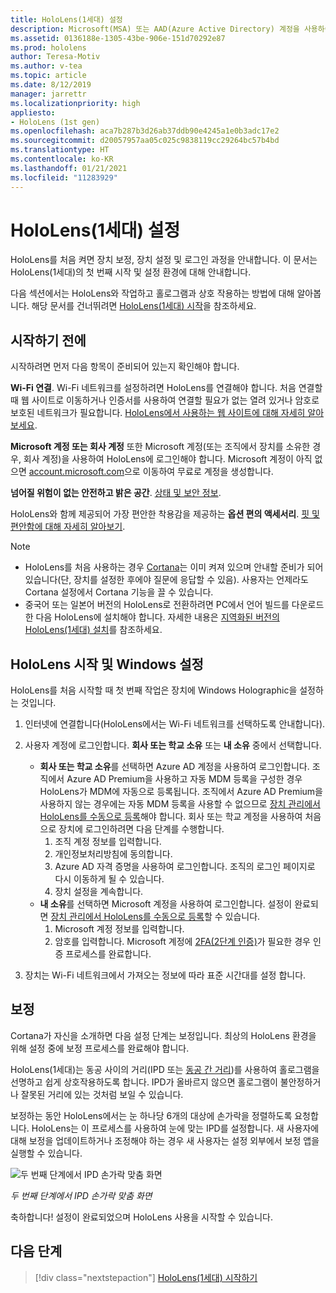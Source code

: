 ```yaml
---
title: HoloLens(1세대) 설정
description: Microsoft(MSA) 또는 AAD(Azure Active Directory) 계정을 사용하여 Wi-Fi 네트워크를 통해 HoloLens(1세대)를 처음 설정하는 방법을 알아봅니다.
ms.assetid: 0136188e-1305-43be-906e-151d70292e87
ms.prod: hololens
author: Teresa-Motiv
ms.author: v-tea
ms.topic: article
ms.date: 8/12/2019
manager: jarrettr
ms.localizationpriority: high
appliesto:
- HoloLens (1st gen)
ms.openlocfilehash: aca7b287b3d26ab37ddb90e4245a1e0b3adc17e2
ms.sourcegitcommit: d20057957aa05c025c9838119cc29264bc57b4bd
ms.translationtype: HT
ms.contentlocale: ko-KR
ms.lasthandoff: 01/21/2021
ms.locfileid: "11283929"
---
```

# HoloLens(1세대) 설정

HoloLens를 처음 켜면 장치 보정, 장치 설정 및 로그인 과정을 안내합니다.  이 문서는 HoloLens(1세대)의 첫 번째 시작 및 설정 환경에 대해 안내합니다.

다음 섹션에서는 HoloLens와 작업하고 홀로그램과 상호 작용하는 방법에 대해 알아봅니다. 해당 문서를 건너뛰려면 [HoloLens(1세대) 시작](hololens1-basic-usage.md)을 참조하세요.

## 시작하기 전에

시작하려면 먼저 다음 항목이 준비되어 있는지 확인해야 합니다.

**Wi-Fi 연결**. Wi-Fi 네트워크를 설정하려면 HoloLens를 연결해야 합니다. 처음 연결할 때 웹 사이트로 이동하거나 인증서를 사용하여 연결할 필요가 없는 열려 있거나 암호로 보호된 네트워크가 필요합니다. [HoloLens에서 사용하는 웹 사이트에 대해 자세히 알아보세요](hololens-offline.md).

**Microsoft 계정 또는 회사 계정** 또한 Microsoft 계정(또는 조직에서 장치를 소유한 경우, 회사 계정)을 사용하여 HoloLens에 로그인해야 합니다. Microsoft 계정이 아직 없으면 [account.microsoft.com](https://account.microsoft.com)으로 이동하여 무료로 계정을 생성합니다.

**넘어질 위험이 없는 안전하고 밝은 공간**. [상태 및 보안 정보](https://go.microsoft.com/fwlink/p/?LinkId=746661).

HoloLens와 함께 제공되어 가장 편안한 착용감을 제공하는 **옵션 편의 액세서리**. [핏 및 편안함에 대해 자세히 알아보기](https://support.microsoft.com/help/12632/hololens-fit-your-hololens).

> [!NOTE]
>  
> - HoloLens를 처음 사용하는 경우 [Cortana](hololens-cortana.md)는 이미 켜져 있으며 안내할 준비가 되어 있습니다(단, 장치를 설정한 후에야 질문에 응답할 수 있음). 사용자는 언제라도 Cortana 설정에서 Cortana 기능을 끌 수 있습니다.
> - 중국어 또는 일본어 버전의 HoloLens로 전환하려면 PC에서 언어 빌드를 다운로드한 다음 HoloLens에 설치해야 합니다. 자세한 내용은 [지역화된 버전의 HoloLens(1세대) 설치](hololens1-install-localized.md)를 참조하세요.

## HoloLens 시작 및 Windows 설정

HoloLens를 처음 시작할 때 첫 번째 작업은 장치에 Windows Holographic을 설정하는 것입니다.

1. 인터넷에 연결합니다(HoloLens에서는 Wi-Fi 네트워크를 선택하도록 안내합니다).

1. 사용자 계정에 로그인합니다. **회사 또는 학교 소유** 또는 **내 소유** 중에서 선택합니다.
    - **회사 또는 학교 소유**를 선택하면 Azure AD 계정을 사용하여 로그인합니다. 조직에서 Azure AD Premium을 사용하고 자동 MDM 등록을 구성한 경우 HoloLens가 MDM에 자동으로 등록됩니다. 조직에서 Azure AD Premium을 사용하지 않는 경우에는 자동 MDM 등록을 사용할 수 없으므로 [장치 관리에서 HoloLens를 수동으로 등록](hololens-enroll-mdm.md#different-ways-to-enroll)해야 합니다. 회사 또는 학교 계정을 사용하여 처음으로 장치에 로그인하려면 다음 단계를 수행합니다.
        1. 조직 계정 정보를 입력합니다.
        1. 개인정보처리방침에 동의합니다.
        1. Azure AD 자격 증명을 사용하여 로그인합니다. 조직의 로그인 페이지로 다시 이동하게 될 수 있습니다.
        1. 장치 설정을 계속합니다.
    - **내 소유**를 선택하면 Microsoft 계정을 사용하여 로그인합니다. 설정이 완료되면 [장치 관리에서 HoloLens를 수동으로 등록](hololens-enroll-mdm.md#different-ways-to-enroll)할 수 있습니다.
        1. Microsoft 계정 정보를 입력합니다.
        1. 암호를 입력합니다. Microsoft 계정에 [2FA(2단계 인증)](https://blogs.technet.microsoft.com/microsoft_blog/2013/04/17/microsoft-account-gets-more-secure/)가 필요한 경우 인증 프로세스를 완료합니다.

1. 장치는 Wi-Fi 네트워크에서 가져오는 정보에 따라 표준 시간대를 설정 합니다.

## 보정

Cortana가 자신을 소개하면 다음 설정 단계는 보정입니다. 최상의 HoloLens 환경을 위해 설정 중에 보정 프로세스를 완료해야 합니다.

HoloLens(1세대)는 동공 사이의 거리(IPD 또는 [동공 간 거리](https://en.wikipedia.org/wiki/Interpupillary_distance))를 사용하여 홀로그램을 선명하고 쉽게 상호작용하도록 합니다. IPD가 올바르지 않으면 홀로그램이 불안정하거나 잘못된 거리에 있는 것처럼 보일 수 있습니다.

보정하는 동안 HoloLens에서는 눈 하나당 6개의 대상에 손가락을 정렬하도록 요청합니다. HoloLens는 이 프로세스를 사용하여 눈에 맞는 IPD를 설정합니다. 새 사용자에 대해 보정을 업데이트하거나 조정해야 하는 경우 새 사용자는 설정 외부에서 보정 앱을 실행할 수 있습니다.

![두 번째 단계에서 IPD 손가락 맞춤 화면](./images/ipd-finger-alignment-300px.jpg)

*두 번째 단계에서 IPD 손가락 맞춤 화면*

축하합니다! 설정이 완료되었으며 HoloLens 사용을 시작할 수 있습니다.

## 다음 단계

> [!div class="nextstepaction"]
> [HoloLens(1세대) 시작하기](hololens1-basic-usage.md)
